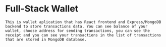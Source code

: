 # Full-Stack Wallet

`This is wallet aplication that has React frontend and Express/MongoDB backend to store transactions data. You can see balance of your wallet, choose address for sending transactions, you can see the receipt
and you can see your transactions in the list of transactions that are stored in MongoDB database. `
